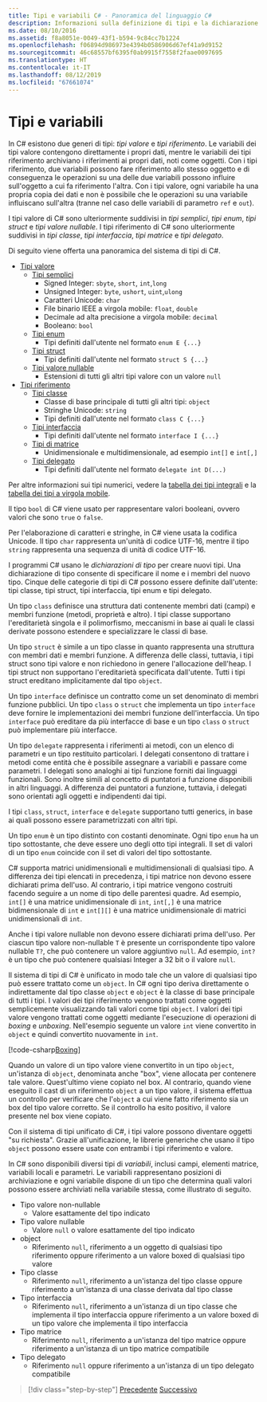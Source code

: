 ```yaml
---
title: Tipi e variabili C# - Panoramica del linguaggio C#
description: Informazioni sulla definizione di tipi e la dichiarazione di variabili nel linguaggio C#
ms.date: 08/10/2016
ms.assetid: f8a8051e-0049-43f1-b594-9c84cc7b1224
ms.openlocfilehash: f06894d986973e4394b0586906d67ef41a9d9152
ms.sourcegitcommit: 46c68557bf6395f0ab9915f7558f2faae0097695
ms.translationtype: HT
ms.contentlocale: it-IT
ms.lasthandoff: 08/12/2019
ms.locfileid: "67661074"
---
```

# <a name="types-and-variables"></a>Tipi e variabili

In C# esistono due generi di tipi: *tipi valore* e *tipi riferimento*. Le variabili dei tipi valore contengono direttamente i propri dati, mentre le variabili dei tipi riferimento archiviano i riferimenti ai propri dati, noti come oggetti. Con i tipi riferimento, due variabili possono fare riferimento allo stesso oggetto e di conseguenza le operazioni su una delle due variabili possono influire sull'oggetto a cui fa riferimento l'altra. Con i tipi valore, ogni variabile ha una propria copia dei dati e non è possibile che le operazioni su una variabile influiscano sull'altra (tranne nel caso delle variabili di parametro `ref` e `out`).

I tipi valore di C# sono ulteriormente suddivisi in *tipi semplici*, *tipi enum*, *tipi struct* e *tipi valore nullable*. I tipi riferimento di C# sono ulteriormente suddivisi in *tipi classe*, *tipi interfaccia*, *tipi matrice* e *tipi delegato*.

Di seguito viene offerta una panoramica del sistema di tipi di C#.

* [Tipi valore][ValueTypes]
  - [Tipi semplici][SimpleTypes]
    * Signed Integer: `sbyte`, `short`, `int`,`long`
    * Unsigned Integer: `byte`, `ushort`, `uint`,`ulong`
    * Caratteri Unicode: `char`
    * File binario IEEE a virgola mobile: `float`, `double`
    * Decimale ad alta precisione a virgola mobile: `decimal`
    * Booleano: `bool`
  - [Tipi enum][EnumTypes]
    * Tipi definiti dall'utente nel formato `enum E {...}`
  - [Tipi struct][StructTypes]
    * Tipi definiti dall'utente nel formato `struct S {...}`
  - [Tipi valore nullable][NullableTypes]
    * Estensioni di tutti gli altri tipi valore con un valore `null`
* [Tipi riferimento][ReferenceTypes]
  - [Tipi classe][ClassTypes]
    * Classe di base principale di tutti gli altri tipi: `object`
    * Stringhe Unicode: `string`
    * Tipi definiti dall'utente nel formato `class C {...}`
  - [Tipi interfaccia][InterfaceTypes]
    * Tipi definiti dall'utente nel formato `interface I {...}`
  - [Tipi di matrice][ArrayTypes]
    * Unidimensionale e multidimensionale, ad esempio `int[]` e `int[,]`
  - [Tipi delegato][DelegateTypes]
    * Tipi definiti dall'utente nel formato `delegate int D(...)`

[ValueTypes]: ../language-reference/keywords/value-types-table.md
[SimpleTypes]: ../language-reference/keywords/value-types.md#simple-types
[EnumTypes]: ../language-reference/keywords/enum.md
[StructTypes]: ../language-reference/keywords/struct.md
[NullableTypes]: ../programming-guide/nullable-types/index.md
[ReferenceTypes]: ../language-reference/keywords/reference-types.md
[ClassTypes]: ../language-reference/keywords/class.md
[InterfaceTypes]: ../language-reference/keywords/interface.md
[DelegateTypes]: ../language-reference/keywords/delegate.md
[ArrayTypes]: ../programming-guide/arrays/index.md

Per altre informazioni sui tipi numerici, vedere la [tabella dei tipi integrali](../language-reference/builtin-types/integral-numeric-types.md) e la [tabella dei tipi a virgola mobile](../language-reference/builtin-types/floating-point-numeric-types.md).

Il tipo `bool` di C# viene usato per rappresentare valori booleani, ovvero valori che sono `true` o `false`.

Per l'elaborazione di caratteri e stringhe, in C# viene usata la codifica Unicode. Il tipo `char` rappresenta un'unità di codice UTF-16, mentre il tipo `string` rappresenta una sequenza di unità di codice UTF-16.

I programmi C# usano le *dichiarazioni di tipo* per creare nuovi tipi. Una dichiarazione di tipo consente di specificare il nome e i membri del nuovo tipo. Cinque delle categorie di tipi di C# possono essere definite dall'utente: tipi classe, tipi struct, tipi interfaccia, tipi enum e tipi delegato.

Un tipo `class` definisce una struttura dati contenente membri dati (campi) e membri funzione (metodi, proprietà e altro). I tipi classe supportano l'ereditarietà singola e il polimorfismo, meccanismi in base ai quali le classi derivate possono estendere e specializzare le classi di base.

Un tipo `struct` è simile a un tipo classe in quanto rappresenta una struttura con membri dati e membri funzione. A differenza delle classi, tuttavia, i tipi struct sono tipi valore e non richiedono in genere l'allocazione dell'heap. I tipi struct non supportano l'ereditarietà specificata dall'utente. Tutti i tipi struct ereditano implicitamente dal tipo `object`.

Un tipo `interface` definisce un contratto come un set denominato di membri funzione pubblici. Un tipo `class` o `struct` che implementa un tipo `interface` deve fornire le implementazioni dei membri funzione dell'interfaccia. Un tipo `interface` può ereditare da più interfacce di base e un tipo `class` o `struct` può implementare più interfacce.

Un tipo `delegate` rappresenta i riferimenti ai metodi, con un elenco di parametri e un tipo restituito particolari. I delegati consentono di trattare i metodi come entità che è possibile assegnare a variabili e passare come parametri. I delegati sono analoghi ai tipi funzione forniti dai linguaggi funzionali. Sono inoltre simili al concetto di puntatori a funzione disponibili in altri linguaggi. A differenza dei puntatori a funzione, tuttavia, i delegati sono orientati agli oggetti e indipendenti dai tipi.

I tipi `class`, `struct`, `interface` e `delegate` supportano tutti generics, in base ai quali possono essere parametrizzati con altri tipi.

Un tipo `enum` è un tipo distinto con costanti denominate. Ogni tipo `enum` ha un tipo sottostante, che deve essere uno degli otto tipi integrali. Il set di valori di un tipo `enum` coincide con il set di valori del tipo sottostante.

C# supporta matrici unidimensionali e multidimensionali di qualsiasi tipo. A differenza dei tipi elencati in precedenza, i tipi matrice non devono essere dichiarati prima dell'uso. Al contrario, i tipi matrice vengono costruiti facendo seguire a un nome di tipo delle parentesi quadre. Ad esempio, `int[]` è una matrice unidimensionale di `int`, `int[,]` è una matrice bidimensionale di `int` e `int[][]` è una matrice unidimensionale di matrici unidimensionali di `int`.

Anche i tipi valore nullable non devono essere dichiarati prima dell'uso. Per ciascun tipo valore non-nullable `T` è presente un corrispondente tipo valore nullable `T?`, che può contenere un valore aggiuntivo `null`. Ad esempio, `int?` è un tipo che può contenere qualsiasi Integer a 32 bit o il valore `null`.

Il sistema di tipi di C# è unificato in modo tale che un valore di qualsiasi tipo può essere trattato come un `object`. In C# ogni tipo deriva direttamente o indirettamente dal tipo classe `object` e `object` è la classe di base principale di tutti i tipi. I valori dei tipi riferimento vengono trattati come oggetti semplicemente visualizzando tali valori come tipi `object`. I valori dei tipi valore vengono trattati come oggetti mediante l'esecuzione di operazioni di *boxing* e *unboxing*. Nell'esempio seguente un valore `int` viene convertito in `object` e quindi convertito nuovamente in `int`.

[!code-csharp[Boxing](../../../samples/snippets/csharp/tour/types-and-variables/Program.cs#L1-L10)]

Quando un valore di un tipo valore viene convertito in un tipo `object`, un'istanza di `object`, denominata anche "box", viene allocata per contenere tale valore. Quest'ultimo viene copiato nel box. Al contrario, quando viene eseguito il cast di un riferimento `object` a un tipo valore, il sistema effettua un controllo per verificare che l'`object` a cui viene fatto riferimento sia un box del tipo valore corretto. Se il controllo ha esito positivo, il valore presente nel box viene copiato.

Con il sistema di tipi unificato di C#, i tipi valore possono diventare oggetti "su richiesta". Grazie all'unificazione, le librerie generiche che usano il tipo `object` possono essere usate con entrambi i tipi riferimento e valore.

In C# sono disponibili diversi tipi di *variabili*, inclusi campi, elementi matrice, variabili locali e parametri. Le variabili rappresentano posizioni di archiviazione e ogni variabile dispone di un tipo che determina quali valori possono essere archiviati nella variabile stessa, come illustrato di seguito.

* Tipo valore non-nullable
  - Valore esattamente del tipo indicato
* Tipo valore nullable
  - Valore `null` o valore esattamente del tipo indicato
* object
  - Riferimento `null`, riferimento a un oggetto di qualsiasi tipo riferimento oppure riferimento a un valore boxed di qualsiasi tipo valore
* Tipo classe
  - Riferimento `null`, riferimento a un'istanza del tipo classe oppure riferimento a un'istanza di una classe derivata dal tipo classe
* Tipo interfaccia
  - Riferimento `null`, riferimento a un'istanza di un tipo classe che implementa il tipo interfaccia oppure riferimento a un valore boxed di un tipo valore che implementa il tipo interfaccia
* Tipo matrice
  - Riferimento `null`, riferimento a un'istanza del tipo matrice oppure riferimento a un'istanza di un tipo matrice compatibile
* Tipo delegato
  - Riferimento `null` oppure riferimento a un'istanza di un tipo delegato compatibile

> [!div class="step-by-step"]
> [Precedente](program-structure.md)
> [Successivo](expressions.md)
